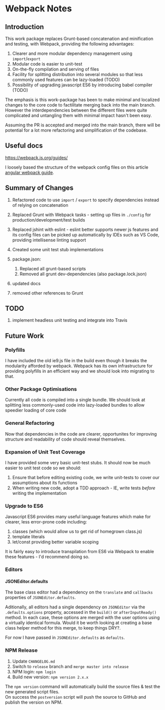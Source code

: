# Webpack Notes

## Introduction

This work package replaces Grunt-based concatenation and minification and testing, with Webpack, providing the following advantages:

1. Clearer and more modular dependency management using `import`/`export`
1. Modular code is easier to unit-test
1. On-the-fly compilation and serving of files
1. Facility for splitting distribution into several modules so that less commonly used features can be lazy-loaded (TODO)
1. Possibility of upgrading javascript ES6 by introducing babel compiler (TODO)

The emphasis is this work-package has been to make minimal and localized changes to the core code to factilitate merging back into the main branch. However the interdependencies between the different files were quite complicated and untangling them with minimal impact hasn't been easy.

Assuming the PR is accepted and merged into the main branch, there will be potential for a lot more refactoring and simplification of the codebase.

## Useful docs

https://webpack.js.org/guides/

I loosely based the structure of the webpack config files on this article [angular webpack guide](https://v5.angular.io/guide/webpack).

## Summary of Changes

1. Refactored code to use `import` / `export` to specify dependencies instead of relying on concatenation
1. Replaced Grunt with Webpack tasks - setting up files in `./config` for production/development/test builds
1. Replaced jshint with eslint - eslint better supports newer js features and its config files can be picked up automatically by IDEs such as VS Code, providing intellisense linting support
1. Created some unit test stub implementations
1. package.json:
    1. Replaced all grunt-based scripts 
    1. Removed all grunt dev-dependencies (also package.lock.json)

1. updated docs
1. removed other references to Grunt

## TODO

1. implement headless unit testing and integrate into Travis

## Future Work

### Polyfills

I have included the old ie9.js file in the build even though it breaks the modularity afforded by webpack. Webpack has its own infrastructure for providing polyfills in an efficient way and we should look into migrating to that.

### Other Package Optimisations

Currently all code is compiled into a single bundle. We should look at splitting less commonly-used code into lazy-loaded bundles to allow speedier loading of core code

### General Refactoring

Now that dependencies in the code are clearer, opportunites for improving structure and readability of code should reveal themselves.

### Expansion of Unit Test Coverage

I have provided some very basic unit-test stubs. It should now be much easier to unit test code so we should:

1. Ensure that before editing existing code, we write unit-tests to cover our assumptions about its functions
1. When writing new code, adopt a TDD approach - IE, write tests *before* writing the implementation

### Upgrade to ES6

Javascript ES6 provides many useful language features which make for clearer, less error-prone code including:
1. classes (which would allow us to get rid of homegrown class.js)
1. template literals
1. let/const providing better variable scoping

It is fairly easy to introduce transpilation from ES6 via Webpack to enable these features - I'd recommend doing so.

### Editors

#### JSONEditor.defaults

The base class editor had a dependency on the `translate` and `callbacks` properties of `JSONEditor.defaults`.

Aditionally, all  editors had a single dependency on `JSONEditor` via the `.defaults.options` property, accessed in the `build()` or `afterInputReady()` method. In each case, these options are merged with the user options using a virtually identical formula. Would it be worth looking at creating a base class helper method for this merge, to keep things DRY?.

For now I have passed in `JSONEditor.defaults` as `defaults`.

### NPM Release

1. Update `CHANGELOG.md`
2. Switch to `release` branch and `merge master into release`
3. NPM login: `npm login`
4. Build new version: `npm version 2.x.x`

The `npm version` command will automatically build the source files & test the new generated script files.  
On success the `postversion` script will push the source to GitHub and publish the version on NPM.
